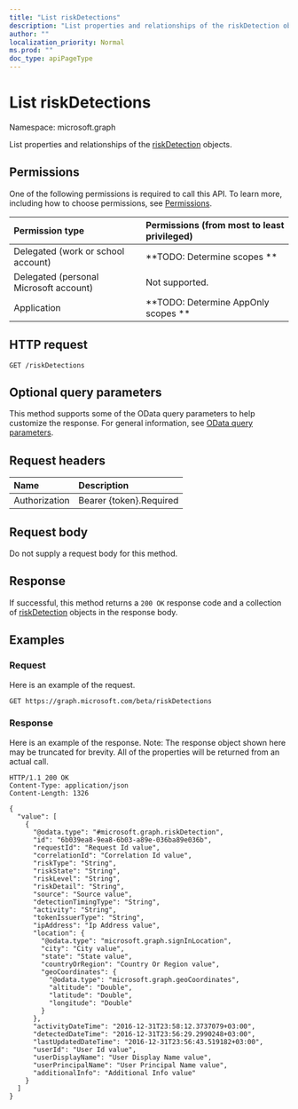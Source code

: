 ```yaml
---
title: "List riskDetections"
description: "List properties and relationships of the riskDetection objects."
author: ""
localization_priority: Normal
ms.prod: ""
doc_type: apiPageType
---
```


# List riskDetections

Namespace: microsoft.graph

List properties and relationships of the [riskDetection](../resources/riskdetection.md) objects.

## Permissions
One of the following permissions is required to call this API. To learn more, including how to choose permissions, see [Permissions](/concepts/permissions-reference.md).

|Permission type|Permissions (from most to least privileged)|
|:---|:---|
|Delegated (work or school account)|**TODO: Determine scopes **|
|Delegated (personal Microsoft account)|Not supported.|
|Application|**TODO: Determine AppOnly scopes **|

## HTTP request
<!-- {
  "blockType": "ignored"
}
-->
``` http
GET /riskDetections
```

## Optional query parameters
This method supports some of the OData query parameters to help customize the response. For general information, see [OData query parameters](/graph/query-parameters).

## Request headers
|Name|Description|
|:---|:---|
|Authorization|Bearer {token}.Required|

## Request body
Do not supply a request body for this method.

## Response
If successful, this method returns a `200 OK` response code and a collection of [riskDetection](../resources/riskdetection.md) objects in the response body.

## Examples

### Request
Here is an example of the request.
<!-- {
  "blockType": "request",
  "name": "get_riskdetection"
}
-->
``` http
GET https://graph.microsoft.com/beta/riskDetections
```

### Response
Here is an example of the response. Note: The response object shown here may be truncated for brevity. All of the properties will be returned from an actual call.
<!-- {
  "blockType": "response",
  "truncated": true,
  "@odata.type": "collection(microsoft.graph.riskdetection)"
}
-->
``` http
HTTP/1.1 200 OK
Content-Type: application/json
Content-Length: 1326

{
  "value": [
    {
      "@odata.type": "#microsoft.graph.riskDetection",
      "id": "6b039ea8-9ea8-6b03-a89e-036ba89e036b",
      "requestId": "Request Id value",
      "correlationId": "Correlation Id value",
      "riskType": "String",
      "riskState": "String",
      "riskLevel": "String",
      "riskDetail": "String",
      "source": "Source value",
      "detectionTimingType": "String",
      "activity": "String",
      "tokenIssuerType": "String",
      "ipAddress": "Ip Address value",
      "location": {
        "@odata.type": "microsoft.graph.signInLocation",
        "city": "City value",
        "state": "State value",
        "countryOrRegion": "Country Or Region value",
        "geoCoordinates": {
          "@odata.type": "microsoft.graph.geoCoordinates",
          "altitude": "Double",
          "latitude": "Double",
          "longitude": "Double"
        }
      },
      "activityDateTime": "2016-12-31T23:58:12.3737079+03:00",
      "detectedDateTime": "2016-12-31T23:56:29.2990248+03:00",
      "lastUpdatedDateTime": "2016-12-31T23:56:43.519182+03:00",
      "userId": "User Id value",
      "userDisplayName": "User Display Name value",
      "userPrincipalName": "User Principal Name value",
      "additionalInfo": "Additional Info value"
    }
  ]
}
```

